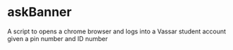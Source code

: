 # askBanner
A script to opens a chrome browser and logs into a Vassar student account given a pin number and ID number
